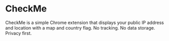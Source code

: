 # CheckMe
CheckMe is a simple Chrome extension that displays your public IP address and location with a map and country flag.   No tracking. No data storage. Privacy first.
